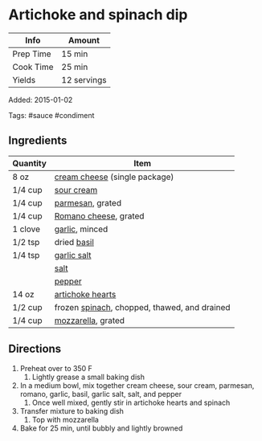 # Artichoke and spinach dip

| Info      | Amount      |
| --------- | ----------- |
| Prep Time | 15 min      |
| Cook Time | 25 min      |
| Yields    | 12 servings |

Added: 2015-01-02

Tags: #sauce #condiment

## Ingredients

| Quantity | Item                                                                      |
| -------- | ------------------------------------------------------------------------- |
| 8 oz     | [cream cheese](../Ingredients/cream%20cheese.md) (single package)         |
| 1/4 cup  | [sour cream](../Ingredients/sour%20cream.md)                              |
| 1/4 cup  | [parmesan](../Ingredients/parmesan.md), grated                            |
| 1/4 cup  | [Romano cheese](../Ingredients/romano.md), grated                         |
| 1 clove  | [garlic](../Ingredients/garlic.md), minced                                |
| 1/2 tsp  | dried [basil](../Ingredients/basil.md)                                    |
| 1/4 tsp  | [garlic salt](../Ingredients/garlic%20salt.md)                            |
|          | [salt](../Ingredients/salt.md)                                            |
|          | [pepper](../Ingredients/pepper.md)                                        |
| 14 oz    | [artichoke hearts](../Ingredients/artichoke%20hearts.md)                  |
| 1/2 cup  | frozen [spinach](../Ingredients/spinach.md), chopped, thawed, and drained |
| 1/4 cup  | [mozzarella](../Ingredients/mozzarella.md), grated                        |

## Directions

1. Preheat over to 350 F
     1. Lightly grease a small baking dish
2. In a medium bowl, mix together cream cheese, sour cream, parmesan, romano, garlic, basil, garlic salt, salt, and pepper
     1. Once well mixed, gently stir in artichoke hearts and spinach
3. Transfer mixture to baking dish
     1. Top with mozzarella
4. Bake for 25 min, until bubbly and lightly browned
